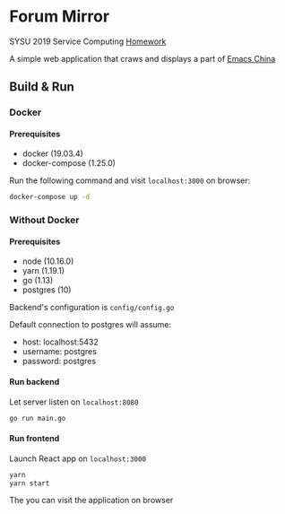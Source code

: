 # Forum Mirror

SYSU 2019 Service Computing [Homework](https://pmlpml.github.io/ServiceComputingOnCloud/ex-services)

A simple web application that craws and displays a part of [Emacs China](https://emacs-china.org)

## Build & Run

### Docker

#### Prerequisites

+ docker (19.03.4)
+ docker-compose (1.25.0)

Run the following command and visit `localhost:3000` on browser:

```bash
docker-compose up -d
```

### Without Docker

#### Prerequisites

+ node (10.16.0)
+ yarn (1.19.1)
+ go (1.13)
+ postgres (10)

Backend's  configuration is `config/config.go`

Default connection to postgres will assume:

+ host: localhost:5432 
+ username: postgres
+ password: postgres

#### Run backend

Let server listen on `localhost:8080`

```bash
go run main.go
```

#### Run frontend

Launch React app on `localhost:3000` 

```bash
yarn
yarn start
```

The you can visit the application on browser
